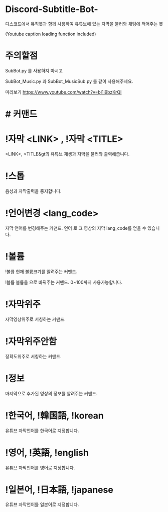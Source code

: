 # Discord-Subtitle-Bot-
디스코드에서 뮤직봇과 함께 사용하여 유튜브에 있는 자막을 불러와 채팅에 적어주는 봇

(Youtube caption loading function included)

# 주의할점
SubBot.py 를 사용하지 마시고

SubBot_Music.py 과 SubBot_MusicSub.py 를 같이 사용해주세요.

미리보기
https://www.youtube.com/watch?v=bI1i9bzKrQI

# # 커맨드

# !자막 &lt;LINK&gt; , !자막 &lt;TITLE&gt;
  &lt;LINK&gt;, &lt;TITLE&gt의 유튜브 재생과 자막을 불러와 출력해줍니다.
    
    
# !스톱
  음성과 자막출력을 중지합니다.
  
  
# !언어변경 &lt;lang_code&gt;
  자막 언어를 변경해주는 커맨드.
  언어 <link>로 그 영상의 자막 lang_code를 얻을 수 있습니다.
  
# !볼륨
  !볼륨
  현재 볼륨크기를 알려주는 커맨드.
  
  !볼륨 <number>
  볼륨을 <number>으로 바꿔주는 커맨드. 0~100까지 사용가능합니다.
  
# !자막위주
  자막영상위주로 서칭하는 커맨드.
  
# !자막위주안함
  정확도위주로 서칭하는 커맨드.
  
# !정보
  마지막으로 추가된 영상의 정보를 알려주는 커맨드.
  
# !한국어, !韓国語, !korean
  유튜브 자막언어를 한국어로 지정합니다.
  
# !영어, !英語, !english
  유튜브 자막언어를 영어로 지정합니다.

# !일본어, !日本語, !japanese
  유튜브 자막언어를 일본어로 지정합니다.
